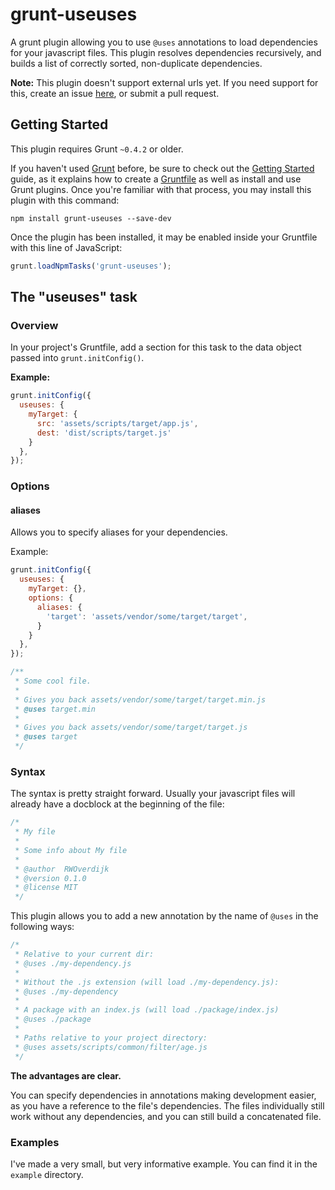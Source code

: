 # grunt-useuses

A grunt plugin allowing you to use `@uses` annotations to load dependencies for your javascript files.
This plugin resolves dependencies recursively, and builds a list of correctly sorted, non-duplicate dependencies.

**Note:** This plugin doesn't support external urls yet.
If you need support for this, create an issue [here](https://github.com/SpoonX/useuses/issues), or submit a pull request.

## Getting Started
This plugin requires Grunt `~0.4.2` or older.

If you haven't used [Grunt](http://gruntjs.com/) before,
be sure to check out the [Getting Started](http://gruntjs.com/getting-started) guide,
as it explains how to create a [Gruntfile](http://gruntjs.com/sample-gruntfile) as well as install and use Grunt plugins.
Once you're familiar with that process, you may install this plugin with this command:

```shell
npm install grunt-useuses --save-dev
```

Once the plugin has been installed, it may be enabled inside your Gruntfile with this line of JavaScript:

```js
grunt.loadNpmTasks('grunt-useuses');
```

## The "useuses" task

### Overview
In your project's Gruntfile, add a section for this task to the data object passed into `grunt.initConfig()`.

**Example:**

```js
grunt.initConfig({
  useuses: {
    myTarget: {
      src: 'assets/scripts/target/app.js',
      dest: 'dist/scripts/target.js'
    }
  },
});
```

### Options
#### aliases
Allows you to specify aliases for your dependencies.

Example:

```js
grunt.initConfig({
  useuses: {
    myTarget: {},
    options: {
      aliases: {
        'target': 'assets/vendor/some/target/target',
      }
    }
  },
});
```

```js
/**
 * Some cool file.
 *
 * Gives you back assets/vendor/some/target/target.min.js
 * @uses target.min
 *
 * Gives you back assets/vendor/some/target/target.js
 * @uses target
 */
```

### Syntax
The syntax is pretty straight forward.
Usually your javascript files will already have a docblock at the beginning of the file:

```js
/*
 * My file
 *
 * Some info about My file
 *
 * @author  RWOverdijk
 * @version 0.1.0
 * @license MIT
 */
```

This plugin allows you to add a new annotation by the name of `@uses` in the following ways:
```js
/*
 * Relative to your current dir:
 * @uses ./my-dependency.js
 *
 * Without the .js extension (will load ./my-dependency.js):
 * @uses ./my-dependency
 *
 * A package with an index.js (will load ./package/index.js)
 * @uses ./package
 *
 * Paths relative to your project directory:
 * @uses assets/scripts/common/filter/age.js
 */
```

**The advantages are clear.**

You can specify dependencies in annotations making development easier,
as you have a reference to the file's dependencies.
The files individually still work without any dependencies, and you can still build a concatenated file.

### Examples
I've made a very small, but very informative example. You can find it in the `example` directory.
